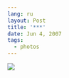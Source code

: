 ```yaml
---
lang: ru
layout: Post
title: '***'
date: Jun 4, 2007
tags:
  - photos
---
```


![](http://wow.sapegin.me/253x0V1A1I1N/Sapegin-Artem-20D-2007-05-26-347-4722.jpg)
